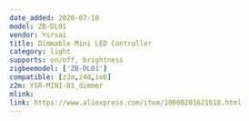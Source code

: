 ```yaml
---
date_added: 2020-07-10
model: ZB-DL01
vendor: Ysrsai
title: Dimmable Mini LED Controller 
category: light
supports: on/off, brightness
zigbeemodel: ['ZB-DL01']
compatible: [z2m,z4d,iob]
z2m: YSR-MINI-01_dimmer
mlink: 
link: https://www.aliexpress.com/item/10000201621618.html
---
```

